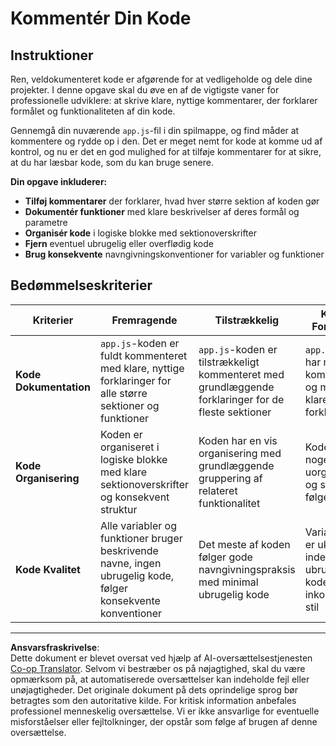 <!--
CO_OP_TRANSLATOR_METADATA:
{
  "original_hash": "c162b3b3a1cafc1483c8015e9b266f0d",
  "translation_date": "2025-10-23T22:10:11+00:00",
  "source_file": "6-space-game/3-moving-elements-around/assignment.md",
  "language_code": "da"
}
-->
# Kommentér Din Kode

## Instruktioner

Ren, veldokumenteret kode er afgørende for at vedligeholde og dele dine projekter. I denne opgave skal du øve en af de vigtigste vaner for professionelle udviklere: at skrive klare, nyttige kommentarer, der forklarer formålet og funktionaliteten af din kode.

Gennemgå din nuværende `app.js`-fil i din spilmappe, og find måder at kommentere og rydde op i den. Det er meget nemt for kode at komme ud af kontrol, og nu er det en god mulighed for at tilføje kommentarer for at sikre, at du har læsbar kode, som du kan bruge senere.

**Din opgave inkluderer:**
- **Tilføj kommentarer** der forklarer, hvad hver større sektion af koden gør
- **Dokumentér funktioner** med klare beskrivelser af deres formål og parametre
- **Organisér kode** i logiske blokke med sektionoverskrifter
- **Fjern** eventuel ubrugelig eller overflødig kode
- **Brug konsekvente** navngivningskonventioner for variabler og funktioner

## Bedømmelseskriterier

| Kriterier | Fremragende | Tilstrækkelig | Kræver Forbedring |
| --------- | ----------- | ------------- | ----------------- |
| **Kode Dokumentation** | `app.js`-koden er fuldt kommenteret med klare, nyttige forklaringer for alle større sektioner og funktioner | `app.js`-koden er tilstrækkeligt kommenteret med grundlæggende forklaringer for de fleste sektioner | `app.js`-koden har minimale kommentarer og mangler klare forklaringer |
| **Kode Organisering** | Koden er organiseret i logiske blokke med klare sektionoverskrifter og konsekvent struktur | Koden har en vis organisering med grundlæggende gruppering af relateret funktionalitet | Koden er noget uorganiseret og svær at følge |
| **Kode Kvalitet** | Alle variabler og funktioner bruger beskrivende navne, ingen ubrugelig kode, følger konsekvente konventioner | Det meste af koden følger gode navngivningspraksis med minimal ubrugelig kode | Variabelnavne er uklare, indeholder ubrugelig kode, inkonsekvent stil |

---

**Ansvarsfraskrivelse**:  
Dette dokument er blevet oversat ved hjælp af AI-oversættelsestjenesten [Co-op Translator](https://github.com/Azure/co-op-translator). Selvom vi bestræber os på nøjagtighed, skal du være opmærksom på, at automatiserede oversættelser kan indeholde fejl eller unøjagtigheder. Det originale dokument på dets oprindelige sprog bør betragtes som den autoritative kilde. For kritisk information anbefales professionel menneskelig oversættelse. Vi er ikke ansvarlige for eventuelle misforståelser eller fejltolkninger, der opstår som følge af brugen af denne oversættelse.
